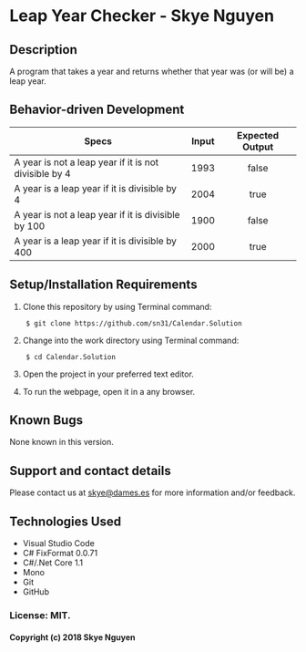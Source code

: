 # Leap Year Checker - Skye Nguyen

## Description

A program that takes a year and returns whether that year was (or will be) a leap year.

## Behavior-driven Development

| Specs    |  Input | Expected Output    
| ------------- |------------- |:-------------:|
| A year is not a leap year if it is not divisible by 4 | 1993 | false
| A year is a leap year if it is divisible by 4 | 2004 | true
| A year is not a leap year if it is divisible by 100 | 1900 | false
| A year is a leap year if it is divisible by 400 | 2000 | true


## Setup/Installation Requirements

1. Clone this repository by using Terminal command:
```
    $ git clone https://github.com/sn31/Calendar.Solution
```
2. Change into the work directory using Terminal command:
```
    $ cd Calendar.Solution
```
3. Open the project in your preferred text editor.

4. To run the webpage, open it in a any browser.

## Known Bugs

None known in this version.

## Support and contact details

Please contact us at skye@dames.es for more information and/or feedback.

## Technologies Used

* Visual Studio Code
* C# FixFormat 0.0.71
* C#/.Net Core 1.1
* Mono
* Git
* GitHub

### License: MIT.

#### Copyright (c) 2018 Skye Nguyen
